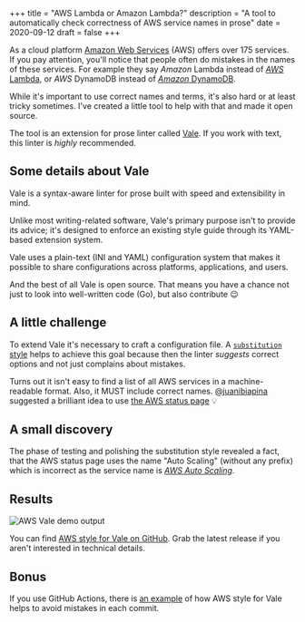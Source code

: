 +++
title = "AWS Lambda or Amazon Lambda?"
description = "A tool to automatically check correctness of AWS service names in prose"
date = 2020-09-12
draft = false
+++

As a cloud platform [Amazon Web Services][aws] (AWS) offers over 175 services. If you pay attention, you'll notice that people often do mistakes in the names of these services. For example they say *Amazon* Lambda instead of [*AWS* Lambda][lambda], or *AWS* DynamoDB instead of [*Amazon* DynamoDB][dynamodb].

While it's important to use correct names and terms, it's also hard or at least tricky sometimes. I've created a little tool to help with that and made it open source.

<!--more-->

The tool is an extension for prose linter called [Vale][vale]. If you work with text, this linter is *highly* recommended.

## Some details about Vale

Vale is a syntax-aware linter for prose built with speed and extensibility in mind.

Unlike most writing-related software, Vale's primary purpose isn't to provide its advice; it's designed to enforce an existing style guide through its YAML-based extension system.

Vale uses a plain-text (INI and YAML) configuration system that makes it possible to share configurations across platforms, applications, and users.

And the best of all Vale is open source. That means you have a chance not just to look into well-written code (Go), but also contribute :wink:

## A little challenge

To extend Vale it's necessary to craft a configuration file. A [`substitution` style][vale-substitution] helps to achieve this goal because then the linter *suggests* correct options and not just complains about mistakes.

Turns out it isn't easy to find a list of all AWS services in a machine-readable format. Also, it MUST include correct names. [@juanibiapina](https://github.com/juanibiapina) suggested a brilliant idea to use [the AWS status page][aws-status] :bulb:

## A small discovery

The phase of testing and polishing the substitution style revealed a fact, that the AWS status page uses the name "Auto Scaling" (without any prefix) which is incorrect as the service name is [*AWS Auto Scaling*][auto-scaling].

## Results

![AWS Vale demo output][screenshot-aws-vale-demo-output]

You can find [AWS style for Vale on GitHub][vale-aws]. Grab the latest release if you aren't interested in technical details.

## Bonus

If you use GitHub Actions, there is [an example][vale-aws-demo] of how AWS style for Vale helps to avoid mistakes in each commit.

[aws]: https://aws.amazon.com/what-is-aws/
[lambda]: https://aws.amazon.com/lambda/
[dynamodb]: https://aws.amazon.com/dynamodb/
[vale]: https://docs.errata.ai/vale/about
[microsoft-style]: https://docs.microsoft.com/en-us/style-guide/welcome/
[vale-substitution]: https://docs.errata.ai/vale/styles#substitution
[aws-status]: https://status.aws.amazon.com/
[list]: https://github.com/soulim/vale-aws/blob/f30baab722f0b059af4c77f0b606e0716f7d451f/bin/list
[gen]: https://github.com/soulim/vale-aws/blob/f30baab722f0b059af4c77f0b606e0716f7d451f/bin/gen
[auto-scaling]: https://aws.amazon.com/de/autoscaling/
[screenshot-aws-vale-demo-output]: /blog/images/screenshot-aws-vale-demo-output.png
[vale-aws]: https://github.com/soulim/vale-aws
[vale-aws-demo]: https://github.com/soulim/vale-aws-demo/pull/1/checks?check_run_id=1078148144

